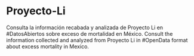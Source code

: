 # Proyecto-Li
Consulta la información recabada y analizada de Proyecto Li en #DatosAbiertos sobre exceso de mortalidad en México. Consult the information collected and analyzed from Proyecto Li in #OpenData format about excess mortality in Mexico.
